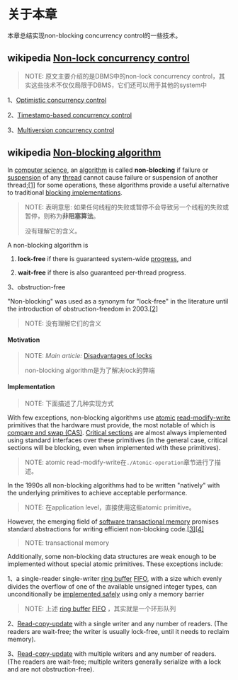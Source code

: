 # 关于本章

本章总结实现non-blocking concurrency control的一些技术。



## wikipedia [Non-lock concurrency control](http://en.wiki.sxisa.org/wiki/Non-lock_concurrency_control)

> NOTE: 原文主要介绍的是DBMS中的non-lock concurrency control，其实这些技术不仅仅局限于DBMS，它们还可以用于其他的system中

1、[Optimistic concurrency control](http://en.wiki.sxisa.org/wiki/Optimistic_concurrency_control)

2、[Timestamp-based concurrency control](http://en.wiki.sxisa.org/wiki/Timestamp-based_concurrency_control)

3、[Multiversion concurrency control](http://en.wiki.sxisa.org/wiki/Multiversion_concurrency_control)



## wikipedia [Non-blocking algorithm](https://infogalactic.com/info/Non-blocking_algorithm)

In [computer science](https://infogalactic.com/info/Computer_science), an [algorithm](https://infogalactic.com/info/Algorithm) is called **non-blocking** if failure or [suspension](https://infogalactic.com/info/Scheduling_(computing)) of any [thread](https://infogalactic.com/info/Thread_(computing)) cannot cause failure or suspension of another thread;[[1\]](https://infogalactic.com/info/Non-blocking_algorithm#cite_note-1) for some operations, these algorithms provide a useful alternative to traditional [blocking implementations](https://infogalactic.com/info/Lock_(computer_science)). 

> NOTE: 表明意思: 如果任何线程的失败或暂停不会导致另一个线程的失败或暂停，则称为**非阻塞算法**。
>
> 没有理解它的含义。

A non-blocking algorithm is 

1) **lock-free** if there is guaranteed system-wide [progress](https://infogalactic.com/info/Resource_starvation), and 

2) **wait-free** if there is also guaranteed per-thread progress.

3、obstruction-free

"Non-blocking" was used as a synonym for "lock-free" in the literature until the introduction of obstruction-freedom in 2003.[[2\]](http://en.wiki.sxisa.org/wiki/Non-blocking_algorithm#cite_note-obs-free-2)

> NOTE: 没有理解它们的含义

#### Motivation

> NOTE: *Main article:* [Disadvantages of locks](https://infogalactic.com/info/Lock_(computer_science)#Disadvantages) 
>
> non-blocking algorithm是为了解决lock的弊端



#### Implementation

> NOTE: 下面描述了几种实现方式
>

With few exceptions, non-blocking algorithms use [atomic](https://infogalactic.com/info/Linearizability) [read-modify-write](https://infogalactic.com/info/Read-modify-write) primitives that the hardware must provide, the most notable of which is [compare and swap (CAS)](https://infogalactic.com/info/Compare-and-swap). [Critical sections](https://infogalactic.com/info/Critical_section) are almost always implemented using standard interfaces over these primitives (in the general case, critical sections will be blocking, even when implemented with these primitives). 

> NOTE: atomic read-modify-write在`./Atomic-operation`章节进行了描述。

In the 1990s all non-blocking algorithms had to be written "natively" with the underlying primitives to achieve acceptable performance. 

> NOTE: 在application level，直接使用这些atomic primitive。

However, the emerging field of [software transactional memory](https://infogalactic.com/info/Software_transactional_memory) promises standard abstractions for writing efficient non-blocking code.[[3\]](https://infogalactic.com/info/Non-blocking_algorithm#cite_note-lightweight-transactions-3)[[4\]](https://infogalactic.com/info/Non-blocking_algorithm#cite_note-composable-memory-transactions-4)

> NOTE: transactional memory

Additionally, some non-blocking data structures are weak enough to be implemented without special atomic primitives. These exceptions include:

1、a single-reader single-writer [ring buffer](http://en.wiki.sxisa.org/wiki/Circular_buffer) [FIFO](http://en.wiki.sxisa.org/wiki/FIFO_(computing_and_electronics)), with a size which evenly divides the overflow of one of the available unsigned integer types, can unconditionally be [implemented safely](http://en.wiki.sxisa.org/wiki/Producer–consumer_problem#Without_semaphores_or_monitors) using only a memory barrier

> NOTE: 上述  [ring buffer](http://en.wiki.sxisa.org/wiki/Circular_buffer) [FIFO](http://en.wiki.sxisa.org/wiki/FIFO_(computing_and_electronics)) ，其实就是一个环形队列

2、[Read-copy-update](http://en.wiki.sxisa.org/wiki/Read-copy-update) with a single writer and any number of readers. (The readers are wait-free; the writer is usually lock-free, until it needs to reclaim memory).

3、[Read-copy-update](http://en.wiki.sxisa.org/wiki/Read-copy-update) with multiple writers and any number of readers. (The readers are wait-free; multiple writers generally serialize with a lock and are not obstruction-free).